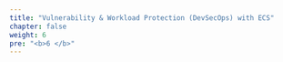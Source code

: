 ```yaml
---
title: "Vulnerability & Workload Protection (DevSecOps) with ECS"
chapter: false
weight: 6
pre: "<b>6 </b>"
---
```


